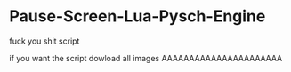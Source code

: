 # Pause-Screen-Lua-Pysch-Engine
fuck you shit script

if you want the script dowload all images AAAAAAAAAAAAAAAAAAAAAA
